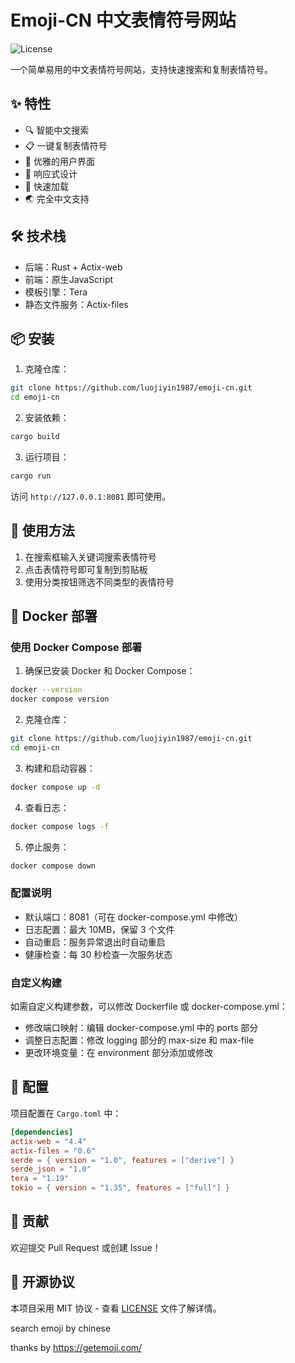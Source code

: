 # Emoji-CN 中文表情符号网站

![License](https://img.shields.io/badge/license-MIT-blue.svg)

一个简单易用的中文表情符号网站，支持快速搜索和复制表情符号。

## ✨ 特性

- 🔍 智能中文搜索
- 📋 一键复制表情符号
- 🎨 优雅的用户界面
- 📱 响应式设计
- 🚀 快速加载
- 🌏 完全中文支持

## 🛠️ 技术栈

- 后端：Rust + Actix-web
- 前端：原生JavaScript
- 模板引擎：Tera
- 静态文件服务：Actix-files

## 📦 安装

1. 克隆仓库：
```bash
git clone https://github.com/luojiyin1987/emoji-cn.git
cd emoji-cn
```

2. 安装依赖：
```bash
cargo build
```

3. 运行项目：
```bash
cargo run
```

访问 `http://127.0.0.1:8081` 即可使用。

## 🎯 使用方法

1. 在搜索框输入关键词搜索表情符号
2. 点击表情符号即可复制到剪贴板
3. 使用分类按钮筛选不同类型的表情符号

## 🐳 Docker 部署

### 使用 Docker Compose 部署

1. 确保已安装 Docker 和 Docker Compose：
```bash
docker --version
docker compose version
```

2. 克隆仓库：
```bash
git clone https://github.com/luojiyin1987/emoji-cn.git
cd emoji-cn
```

3. 构建和启动容器：
```bash
docker compose up -d
```

4. 查看日志：
```bash
docker compose logs -f
```

5. 停止服务：
```bash
docker compose down
```

### 配置说明

- 默认端口：8081（可在 docker-compose.yml 中修改）
- 日志配置：最大 10MB，保留 3 个文件
- 自动重启：服务异常退出时自动重启
- 健康检查：每 30 秒检查一次服务状态

### 自定义构建

如需自定义构建参数，可以修改 Dockerfile 或 docker-compose.yml：

- 修改端口映射：编辑 docker-compose.yml 中的 ports 部分
- 调整日志配置：修改 logging 部分的 max-size 和 max-file
- 更改环境变量：在 environment 部分添加或修改

## 🔧 配置

项目配置在 `Cargo.toml` 中：

```toml
[dependencies]
actix-web = "4.4"
actix-files = "0.6"
serde = { version = "1.0", features = ["derive"] }
serde_json = "1.0"
tera = "1.19"
tokio = { version = "1.35", features = ["full"] }
```

## 🤝 贡献

欢迎提交 Pull Request 或创建 Issue！

## 📝 开源协议

本项目采用 MIT 协议 - 查看 [LICENSE](LICENSE) 文件了解详情。

search emoji by chinese

thanks by https://getemoji.com/